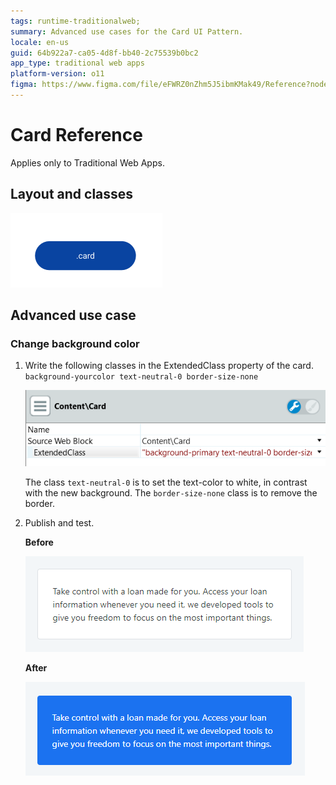 ```yaml
---
tags: runtime-traditionalweb; 
summary: Advanced use cases for the Card UI Pattern.
locale: en-us
guid: 64b922a7-ca05-4d8f-bb40-2c75539b0bc2
app_type: traditional web apps
platform-version: o11
figma: https://www.figma.com/file/eFWRZ0nZhm5J5ibmKMak49/Reference?node-id=615:405
---
```


# Card Reference

<div class="info" markdown="1">

Applies only to Traditional Web Apps.

</div>

## Layout and classes

![](<images/card-2-diag.png>)

## Advanced use case

### Change background color

1. Write the following classes in the ExtendedClass property of the card.
    `background-yourcolor text-neutral-0 border-size-none `

    ![](<images/card-3-ss.png>)
    
    The class `text-neutral-0` is to set the text-color to white, in contrast with the new background. The `border-size-none` class is to remove the border.
    
1. Publish and test.

    **Before**

    ![](<images/card-4.png>)

    **After**

    ![](<images/card-5.png>)
